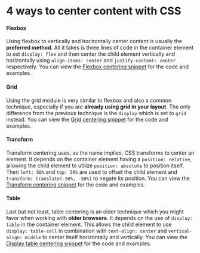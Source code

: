 # 4 ways to center content with CSS

#### Flexbox

Using flexbox to vertically and horizontally center content is usually the **preferred method**. All it takes is three lines of code in the container element to set `display: flex` and then center the child element vertically and horizontally using `align-items: center` and `justify-content: center` respectively. You can view the [Flexbox centering snippet](https://github.com/mindulle/Documents/blob/main/css/s/flexbox-centering/README.md) for the code and examples.

#### Grid

Using the grid module is very similar to flexbox and also a common technique, especially if you are **already using grid in your layout**. The only difference from the previous technique is the `display` which is set to `grid` instead. You can view the [Grid centering snippet](https://github.com/mindulle/Documents/blob/main/css/s/grid-centering/README.md) for the code and examples.

#### Transform

Transform centering uses, as the name implies, CSS transforms to center an element. It depends on the container element having a `position: relative`, allowing the child element to utilize `position: absolute` to position itself. Then `left: 50%` and `top: 50%` are used to offset the child element and `transform: translate(-50%, -50%)` to negate its position. You can view the [Transform centering snippet](https://github.com/mindulle/Documents/blob/main/css/s/transform-centering/README.md) for the code and examples.

#### Table

Last but not least, table centering is an older technique which you might favor when working with **older browsers**. It depends on the use of `display: table` in the container element. This allows the child element to use `display: table-cell` in combination with `text-align: center` and `vertical-align: middle` to center itself horizontally and vertically. You can view the [Display table centering snippet](https://github.com/mindulle/Documents/blob/main/css/s/display-table-centering/README.md) for the code and examples.
